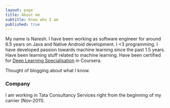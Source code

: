 ```yaml
---
layout: page
title: About me
subtitle: Know who I am
published: true
---
```


My name is Naresh. I have been working as software engineer for around 6.5 years on Java and Native Android development. I <3 programming. I have developed passion towards machine learning since the past 1.5 years. Have been learning stuff related to machine learning. Have been certified for [Deep Learning Specialisation](https://www.coursera.org/account/accomplishments/specialization/certificate/NZTTSED2DZGA) in Coursera.

Thought of blogging about what I know.

### Company
I am working in Tata Consultancy Services right from the beginning of my carrier (Nov-2011).
